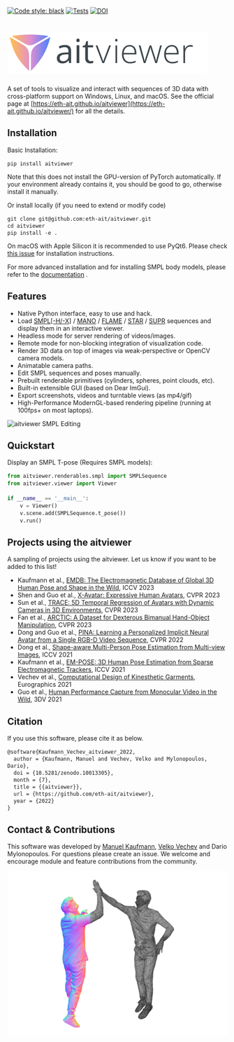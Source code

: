 [![Code style: black](https://img.shields.io/badge/code%20style-black-000000.svg)](https://github.com/psf/black)
[![Tests](https://github.com/eth-ait/aitviewer/actions/workflows/tests.yml/badge.svg)](https://github.com/eth-ait/aitviewer/actions/workflows/tests.yml)
[![DOI](https://zenodo.org/badge/DOI/10.5281/zenodo.10013305.svg)](https://doi.org/10.5281/zenodo.10013305)

# [![aitviewer](assets/aitviewer_logo.svg)](https://github.com/eth-ait/aitviewer)
A set of tools to visualize and interact with sequences of 3D data with cross-platform support on Windows, Linux, and macOS. See the official page at [https://eth-ait.github.io/aitviewer](https://eth-ait.github.io/aitviewer/) for all the details.

## Installation
Basic Installation:
```commandline
pip install aitviewer
```
Note that this does not install the GPU-version of PyTorch automatically. If your environment already contains it, you should be good to go, otherwise install it manually.

Or install locally (if you need to extend or modify code)
```commandline
git clone git@github.com:eth-ait/aitviewer.git
cd aitviewer
pip install -e .
```

On macOS with Apple Silicon it is recommended to use PyQt6. Please check [this issue](https://github.com/eth-ait/aitviewer/issues/22) for installation instructions.

For more advanced installation and for installing SMPL body models, please refer to the [documentation](https://eth-ait.github.io/aitviewer/parametric_human_models/supported_models.html) .

## Features
* Native Python interface, easy to use and hack.
* Load [SMPL[-H/-X]](https://smpl.is.tue.mpg.de/) / [MANO](https://mano.is.tue.mpg.de/) / [FLAME](https://flame.is.tue.mpg.de/) / [STAR](https://github.com/ahmedosman/STAR) / [SUPR](https://github.com/ahmedosman/SUPR) sequences and display them in an interactive viewer.
* Headless mode for server rendering of videos/images.
* Remote mode for non-blocking integration of visualization code.
* Render 3D data on top of images via weak-perspective or OpenCV camera models.
* Animatable camera paths.
* Edit SMPL sequences and poses manually.
* Prebuilt renderable primitives (cylinders, spheres, point clouds, etc).
* Built-in extensible GUI (based on Dear ImGui).
* Export screenshots, videos and turntable views (as mp4/gif)
* High-Performance ModernGL-based rendering pipeline (running at 100fps+ on most laptops).

![aitviewer SMPL Editing](https://user-images.githubusercontent.com/5639197/188625764-351100e9-992e-430c-b170-69d4f142f5dd.gif)



## Quickstart
Display an SMPL T-pose (Requires SMPL models):
```py
from aitviewer.renderables.smpl import SMPLSequence
from aitviewer.viewer import Viewer

if __name__ == '__main__':
    v = Viewer()
    v.scene.add(SMPLSequence.t_pose())
    v.run()
```


## Projects using the aitviewer
A sampling of projects using the aitviewer. Let us know if you want to be added to this list!
- Kaufmann et al., [EMDB: The Electromagnetic Database of Global 3D Human Pose and Shape in the Wild](https://ait.ethz.ch/emdb), ICCV 2023
- Shen and Guo et al., [X-Avatar: Expressive Human Avatars](https://skype-line.github.io/projects/X-Avatar/), CVPR 2023
- Sun et al., [TRACE: 5D Temporal Regression of Avatars with Dynamic Cameras in 3D Environments](https://www.yusun.work/TRACE/TRACE.html), CVPR 2023
- Fan et al., [ARCTIC: A Dataset for Dexterous Bimanual Hand-Object Manipulation](https://arctic.is.tue.mpg.de/), CVPR 2023
- Dong and Guo et al., [PINA: Learning a Personalized Implicit Neural Avatar from a Single RGB-D Video Sequence](https://zj-dong.github.io/pina/), CVPR 2022
- Dong et al., [Shape-aware Multi-Person Pose Estimation from Multi-view Images](https://ait.ethz.ch/projects/2021/multi-human-pose/), ICCV 2021
- Kaufmann et al., [EM-POSE: 3D Human Pose Estimation from Sparse Electromagnetic Trackers](https://ait.ethz.ch/projects/2021/em-pose/), ICCV 2021
- Vechev et al., [Computational Design of Kinesthetic Garments](https://ait.ethz.ch/projects/2022/cdkg/), Eurographics 2021
- Guo et al., [Human Performance Capture from Monocular Video in the Wild](https://ait.ethz.ch/projects/2021/human-performance-capture/index.php), 3DV 2021

## Citation
If you use this software, please cite it as below.
```commandline
@software{Kaufmann_Vechev_aitviewer_2022,
  author = {Kaufmann, Manuel and Vechev, Velko and Mylonopoulos, Dario},
  doi = {10.5281/zenodo.10013305},
  month = {7},
  title = {{aitviewer}},
  url = {https://github.com/eth-ait/aitviewer},
  year = {2022}
}
```

## Contact & Contributions
This software was developed by [Manuel Kaufmann](mailto:manuel.kaufmann@inf.ethz.ch), [Velko Vechev](mailto:velko.vechev@inf.ethz.ch) and Dario Mylonopoulos.
For questions please create an issue.
We welcome and encourage module and feature contributions from the community.

![aitviewer Sample](assets/aitviewer_collab.png)

